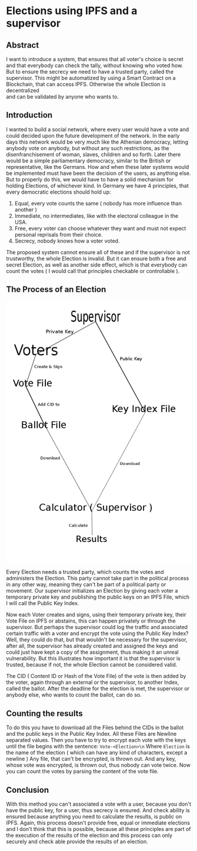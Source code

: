 # Elections using IPFS and a supervisor

## Abstract
I want to introduce a system, that ensures
that all voter's choice is secret and
that everybody can check the tally,
without knowing who voted how.
But to ensure the secrecy we need to
have a trusted party, called the supervisor.
This might be automatized by using a Smart Contract
on a Blockchain, that can access IPFS.
Otherwise the whole Election is decentralized  
and can be validated by anyone who wants to.

## Introduction
I wanted to build a social network,
where every user would have a vote
and could decided upon the future development
of the network.
In the early days this network would be very much like
the Athenian democracy, letting anybody vote on anybody,
but without any such restrictions, as the disenfranchisement
of woman, slaves, children and so forth.
Later there would be a simple parliamentary democracy,
similar to the British or representative, like the Germans.
How and when these later systems would be implemented must have been
the decision of the users, as anything else.
But to properly do this, we would have to have a solid mechanism
for holding Elections, of whichever kind.
In Germany we have 4 principles, that every democratic elections
should hold up:

1. Equal, every vote counts the same ( nobody has more influence than another )
2. Immediate, no intermediates, like with the electoral colleague in the USA.
3. Free, every voter can choose whatever they want and must not expect personal reprisals from their choice.
4. Secrecy, nobody knows how a voter voted.

The proposed system cannot ensure all of these and if the supervisor is not
trustworthy, the whole Election is invalid.
But it can ensure both a free and secret Election, as well as another
side effect, which is that everybody can count the votes ( I would call that
principles checkable or controllable ).

## The Process of an Election

![Process Description](election.png)

Every Election needs a trusted party,
which counts the votes and
administers the Election.
This party cannot take part in the
political process in any other way,
meaning they can't be part of a political party or movement.
Our supervisor initializes an Election by giving each voter a
temporary private key and publishing the public keys on an
IPFS File, which I will call the Public Key Index.

Now each Voter creates and signs, using their
temporary private key, their Vote File on IPFS or abstains,
this can happen privately or through the supervisor.
But perhaps the supervisor could log the traffic and associated certain traffic
with a voter and encrypt the vote using the Public Key Index?
Well, they could do that, but that wouldn't be necessary for the supervisor,
after all, the supervisor has already created and assigned the keys and could
just have kept a copy of the assignment, thus making it an unreal vulnerability.
But this illustrates how important it is that the supervisor is trusted,
because if not, the whole Election cannot be considered valid.

The CID ( Content ID or Hash of the Vote File) of the vote is then added by the
voter, again through an external or the supervisor, to another Index, called
the ballot.
After the deadline for the election is met,
the supervisor or anybody else, who wants to count the ballot,
can do so.

## Counting the results
To do this you have to download all the Files behind the CIDs in the ballot
and the public keys in the Public Key Index.
All these Files are Newline separated values.
Then you have to try to encrypt each vote with the keys until
the file begins with the sentence:
`Vote-<Election>\n`
Where `Election` is the name of the election
( which can have any kind of characters, except a newline )
Any file, that can't be encrypted, is thrown out.
And any key, whose vote was encrypted, is thrown out, thus nobody can vote twice.
Now you can count the votes by parsing the content of the vote file.

## Conclusion
With this method you can't associated a vote with a user, because you
don't have the public key, for a user, thus secrecy is ensured.
And check ability is ensured because anything you need to calculate
the results, is public on IPFS.
Again, this process doesn't provide free, equal or immediate
elections and I don't think that this is possible, because all these
principles are part of the execution of the results of the election
and this process can only securely and check able provide the results of an election.
